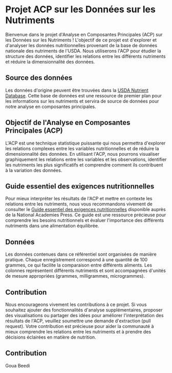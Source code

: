 # Projet ACP sur les Données sur les Nutriments

Bienvenue dans le projet d'Analyse en Composantes Principales (ACP) sur les Données sur les Nutriments ! L'objectif de ce projet est d'explorer et d'analyser les données nutritionnelles provenant de la base de données nationale des nutriments de l'USDA. Nous utiliserons l'ACP pour étudier la structure des données, identifier les relations entre les différents nutriments et réduire la dimensionnalité des données.

## Source des données

Les données d'origine peuvent être trouvées dans la [USDA Nutrient Database](https://www.ars.usda.gov/northeast-area/beltsville-md-bhnrc/beltsville-human-nutrition-research-center/methods-and-application-of-food-composition-laboratory/mafcl-site-pages/sr11-sr28/). Cette base de données est une ressource de premier plan pour les informations sur les nutriments et servira de source de données pour notre analyse en composantes principales.

## Objectif de l'Analyse en Composantes Principales (ACP)

L'ACP est une technique statistique puissante qui nous permettra d'explorer les relations complexes entre les variables nutritionnelles et de réduire la dimensionnalité des données. En utilisant l'ACP, nous pourrons visualiser graphiquement les relations entre les variables et les observations, identifier les nutriments les plus significatifs et comprendre comment ils contribuent à la variation des données.

## Guide essentiel des exigences nutritionnelles

Pour mieux interpréter les résultats de l'ACP et mettre en contexte les relations entre les nutriments, nous vous recommandons vivement de consulter le [Guide essentiel des exigences nutritionnelles](http://www.nap.edu/catalog/11537.html) disponible auprès de la National Academies Press. Ce guide est une ressource précieuse pour comprendre les besoins nutritionnels et évaluer l'importance des différents nutriments dans une alimentation équilibrée.

## Données

Les données contenues dans ce référentiel sont organisées de manière pratique. Chaque enregistrement correspond à une quantité de 100 grammes, ce qui facilite la comparaison entre différents aliments. Les colonnes représentent différents nutriments et sont accompagnées d'unités de mesure appropriées (grammes, milligrammes, microgrammes).

## Contribution

Nous encourageons vivement les contributions à ce projet. Si vous souhaitez ajouter des fonctionnalités d'analyse supplémentaires, proposer des visualisations ou partager des idées pour améliorer l'interprétation des résultats de l'ACP, veuillez soumettre une demande d'extraction (pull request). Votre contribution est précieuse pour aider la communauté à mieux comprendre les relations entre les nutriments et à prendre des décisions éclairées en matière de nutrition.

## Contribution
Goua Beedi
